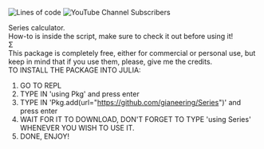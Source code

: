 ![Lines of code](https://img.shields.io/tokei/lines/github/gianeering/Series?style=plastic)
![YouTube Channel Subscribers](https://img.shields.io/youtube/channel/subscribers/UCEaWrSALzAeJD76XLumN85A?style=plastic)

Series calculator.  
How-to is inside the script, make sure to check it out before using it!  
Σ  
This package is completely free, either for commercial or personal use, but keep in mind that if you use them, please, give me the credits.  
TO INSTALL THE PACKAGE INTO JULIA:  

1. GO TO REPL
2. TYPE IN 'using Pkg' and press enter
3. TYPE IN 'Pkg.add(url="https://github.com/gianeering/Series")' and press enter
4. WAIT FOR IT TO DOWNLOAD, DON'T FORGET TO TYPE 'using Series' WHENEVER YOU WISH TO USE IT.
5. DONE, ENJOY!
